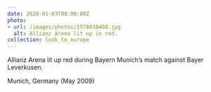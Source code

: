 ```yaml
---
date: 2020-01-03T08:00:00Z
photo:
- url: /images/photos/1578038400.jpg
  alt: Allianz Arena lit up in red.
collection: look_to_europe
---
```

Allianz Arena lit up red during Bayern Munich’s match against Bayer Leverkusen.

Munich, Germany (May 2009)

